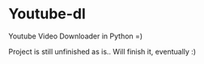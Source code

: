 # Youtube-dl
Youtube Video Downloader in Python =)

Project is still unfinished as is..
Will finish it, eventually :)
